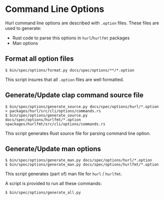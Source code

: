 # Command Line Options

Hurl command line options are described with `.option` files. These files are used to generate:

- Rust code to parse this options in `hurl`/`hurlfmt` packages
- Man options


## Format all option files

```shell
$ bin/spec/options/format.py docs/spec/options/**/*.option
```

This script insures that all `.option` files are well formatted.

## Generate/Update clap command source file

```shell
$ bin/spec/options/generate_source.py docs/spec/options/hurl/*.option > packages/hurl/src/cli/options/commands.rs
$ bin/spec/options/generate_source.py docs/spec/options/hurlfmt/*.option >packages/hurlfmt/src/cli/options/commands.rs
```

This script generates Rust source file for parsing command line option.

## Generate/Update man options

```shell
$ bin/spec/options/generate_man.py docs/spec/options/hurl/*.option
$ bin/spec/options/generate_man.py docs/spec/options/hurlfmt/*.option
```

This script generates (part of) man file for `hurl` / `hurlfmt`.

A script is provided to run all these commands:

```shell
$ bin/spec/options/generate_all.py
```
